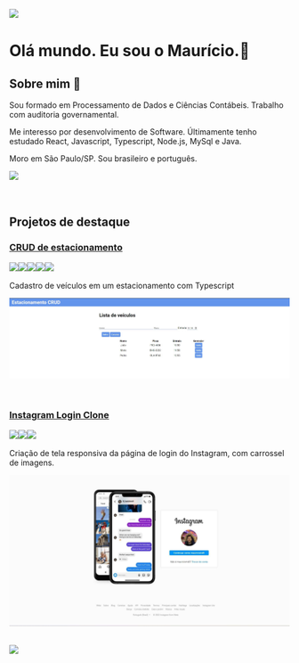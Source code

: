 [<img src="./assets/images/banner.gif">](#projetos-de-destaque)

# Olá mundo. Eu sou o Maurício.👋
## Sobre mim :bearded_person:
<p>Sou formado em Processamento de Dados e Ciências Contábeis. Trabalho com auditoria governamental.</p>
<p>Me interesso por desenvolvimento de Software. Últimamente tenho estudado React, Javascript, Typescript, Node.js, MySql e Java.</p>
<p>Moro em São Paulo/SP. Sou brasileiro e português.</p>

[<img src="https://img.shields.io/badge/-LinkedIn-%230077B5?style=for-the-badge&logo=linkedin&logoColor=white">](https://www.linkedin.com/in/mauricio-mds)

<br/>

## Projetos de destaque

<a href="https://github.com/Mauricio-MdS/estacionamento-crud"> <h3> CRUD de estacionamento</h3></a>

<div><img src="https://cdn.jsdelivr.net/gh/devicons/devicon/icons/typescript/typescript-plain.svg" width=30px/><img src="https://cdn.jsdelivr.net/gh/devicons/devicon/icons/javascript/javascript-plain.svg" width=30px/><img src="https://cdn.jsdelivr.net/gh/devicons/devicon/icons/html5/html5-plain-wordmark.svg" width=30px/><img src="https://cdn.jsdelivr.net/gh/devicons/devicon/icons/css3/css3-plain-wordmark.svg" width=30px/><img src="https://cdn.jsdelivr.net/gh/devicons/devicon/icons/eslint/eslint-original.svg" width=30px/></div>

Cadastro de veículos em um estacionamento com Typescript

<a href="https://github.com/Mauricio-MdS/estacionamento-crud"><img src="./assets/images/estacionamento-crud.jpg" alt="Demonstração CRUD estacionamento"></a>

<br/>


<a href="https://github.com/Mauricio-MdS/instagram-login"> <h3> Instagram Login Clone</h3></a>

<div><img src="https://cdn.jsdelivr.net/gh/devicons/devicon/icons/html5/html5-plain-wordmark.svg" width=30px/><img src="https://cdn.jsdelivr.net/gh/devicons/devicon/icons/css3/css3-plain-wordmark.svg" width=30px/><img src="https://cdn.jsdelivr.net/gh/devicons/devicon/icons/javascript/javascript-plain.svg" width=30px/></div>

Criação de tela responsiva da página de login do Instagram, com carrossel de imagens.

<a href="https://github.com/Mauricio-MdS/instagram-login"><img src="./assets/images/instagram.jpg" alt="Demonstração instagram login clone"></a>

<br/>

<div>
<a href="https://github.com/Mauricio-MdS">
<img height="180em" src="https://github-readme-stats.vercel.app/api/top-langs/?username=Mauricio-MdS&layout=compact&langs_count=7&theme=dracula">
</a>
</div>